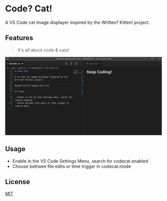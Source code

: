 # Code? Cat!

A VS Code cat image displayer inspired by the Written? Kitten! project.

## Features

> It's all about code & cats!

![feature.gif](feature.gif)

## Usage

- Enable in the VS Code Settings Menu, search for codecat.enabled
- Choose bettwen file edits or time trigger in codecat.mode

## License

[MIT](LICENSE.md)
